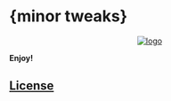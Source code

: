 # {minor tweaks}

<div align="center">
    <a href="https://github.com/Microsoft/vscode">
        <img src="https://raw.githubusercontent.com/dunstontc/dark-plus-syntax/master/assets/logo.png" alt="logo">
    </a>
</div>

**Enjoy!**

## [License](https://github.com/dunstontc/dark-plus-syntax/blob/master/LICENSE)
